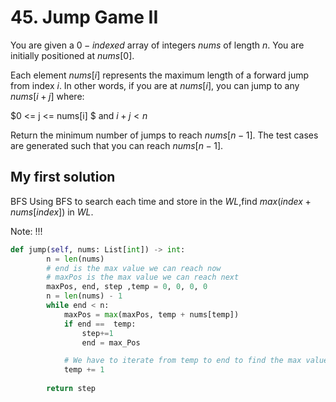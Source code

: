 # 45. Jump Game II

You are given a $0-indexed$ array of integers $nums$ of length $n$. You are initially positioned at $nums[0]$.

Each element $nums[i]$ represents the maximum length of a forward jump from index $i$. In other words, if you are at $nums[i]$, you can jump to any $nums[i + j]$ where:

$0 <= j <= nums[i] $ and $i + j < n$

Return the minimum number of jumps to reach $nums[n - 1]$. The test cases are generated such that you can reach $nums[n - 1]$.


## My first solution
BFS
Using BFS to search each time and store in the $WL$,find $max(index + nums[index])$ in $WL$.

Note: !!!
```python
def jump(self, nums: List[int]) -> int:
        n = len(nums)
        # end is the max value we can reach now
        # maxPos is the max value we can reach next 
        maxPos, end, step ,temp = 0, 0, 0, 0
        n = len(nums) - 1
        while end < n:
            maxPos = max(maxPos, temp + nums[temp])
            if end ==  temp:
                step+=1
                end = max_Pos

            # We have to iterate from temp to end to find the max value we can get in the next step!!! 
            temp += 1
               
        return step
```


